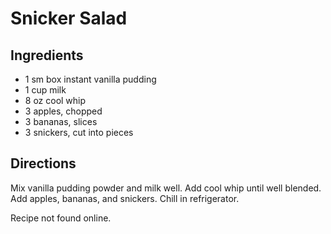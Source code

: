 Snicker Salad
=============

Ingredients
-----------
* 1 sm box instant vanilla pudding
* 1 cup milk
* 8 oz cool whip
* 3 apples, chopped
* 3 bananas, slices
* 3 snickers, cut into pieces

Directions
----------
Mix vanilla pudding powder and milk well. Add cool whip until well blended.
Add apples, bananas, and snickers. Chill in refrigerator.


Recipe not found online.
